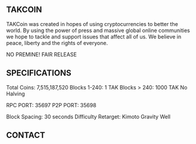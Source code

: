 TAKCOIN
---------
TAKCoin was created in hopes of using cryptocurrencies to better the world. By using the power of press and
massive global online communities we hope to tackle and support issues that affect all of us. We believe in 
peace, liberty and the rights of everyone.

NO PREMINE!  FAIR RELEASE

SPECIFICATIONS
--------------
Total Coins: 7,515,187,520
Blocks 1-240: 1 TAK 
Blocks > 240: 1000 TAK
No Halving

RPC PORT: 35697
P2P PORT: 35698

Block Spacing: 30 seconds
Difficulty Retarget: Kimoto Gravity Well

CONTACT
-------

